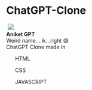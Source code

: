 # ChatGPT-Clone
<img> <img src="https://github.com/theaniketraj/ChatGPT-Clone/blob/main/thumbnail.png">
<br>
<b>Aniket GPT</b>
<br>
Weird name....ik...right 😅
<br>
ChatGPT Clone made in
<br>
<ul> HTML </ul>
<ul> CSS </ul>
<ul> JAVASCRIPT </ul>
<br>
